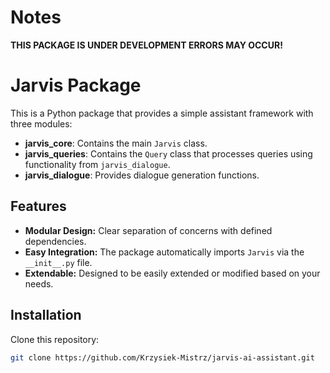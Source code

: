 # Notes
**THIS PACKAGE IS UNDER DEVELOPMENT ERRORS MAY OCCUR!**

# Jarvis Package

This is a Python package that provides a simple assistant framework with three modules:

- **jarvis_core**: Contains the main `Jarvis` class.
- **jarvis_queries**: Contains the `Query` class that processes queries using functionality from `jarvis_dialogue`.
- **jarvis_dialogue**: Provides dialogue generation functions.

## Features

- **Modular Design:** Clear separation of concerns with defined dependencies.
- **Easy Integration:** The package automatically imports `Jarvis` via the `__init__.py` file.
- **Extendable:** Designed to be easily extended or modified based on your needs.

## Installation

Clone this repository:

```bash
git clone https://github.com/Krzysiek-Mistrz/jarvis-ai-assistant.git
